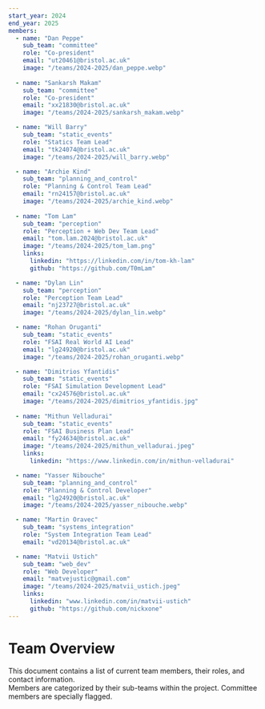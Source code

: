 ```yaml
---
start_year: 2024
end_year: 2025
members:
  - name: "Dan Peppe"
    sub_team: "committee"
    role: "Co-president"
    email: "ut20461@bristol.ac.uk"
    image: "/teams/2024-2025/dan_peppe.webp"
  
  - name: "Sankarsh Makam"
    sub_team: "committee"
    role: "Co-president"
    email: "xx21830@bristol.ac.uk"
    image: "/teams/2024-2025/sankarsh_makam.webp"

  - name: "Will Barry"
    sub_team: "static_events"
    role: "Statics Team Lead"
    email: "tk24074@bristol.ac.uk"
    image: "/teams/2024-2025/will_barry.webp"

  - name: "Archie Kind"
    sub_team: "planning_and_control"
    role: "Planning & Control Team Lead" 
    email: "rn24157@bristol.ac.uk"
    image: "/teams/2024-2025/archie_kind.webp"
      
  - name: "Tom Lam"
    sub_team: "perception"
    role: "Perception + Web Dev Team Lead"
    email: "tom.lam.2024@bristol.ac.uk"
    image: "/teams/2024-2025/tom_lam.png"
    links:
      linkedin: "https://linkedin.com/in/tom-kh-lam"
      github: "https://github.com/T0mLam"

  - name: "Dylan Lin"
    sub_team: "perception"
    role: "Perception Team Lead"
    email: "nj23727@bristol.ac.uk"
    image: "/teams/2024-2025/dylan_lin.webp"

  - name: "Rohan Oruganti"
    sub_team: "static_events"
    role: "FSAI Real World AI Lead"
    email: "lg24920@bristol.ac.uk"
    image: "/teams/2024-2025/rohan_oruganti.webp"

  - name: "Dimitrios Yfantidis"
    sub_team: "static_events"
    role: "FSAI Simulation Development Lead"
    email: "cx24576@bristol.ac.uk"
    image: "/teams/2024-2025/dimitrios_yfantidis.jpg"  
  
  - name: "Mithun Velladurai"
    sub_team: "static_events"
    role: "FSAI Business Plan Lead"
    email: "fy24634@bristol.ac.uk"
    image: "/teams/2024-2025/mithun_velladurai.jpeg"
    links:
      linkedin: "https://www.linkedin.com/in/mithun-velladurai"

  - name: "Yasser Nibouche"
    sub_team: "planning_and_control"
    role: "Planning & Control Developer"
    email: "lg24920@bristol.ac.uk"
    image: "/teams/2024-2025/yasser_nibouche.webp"

  - name: "Martin Oravec"
    sub_team: "systems_integration"
    role: "System Integration Team Lead"
    email: "vd20134@bristol.ac.uk"

  - name: "Matvii Ustich"
    sub_team: "web_dev"
    role: "Web Developer"
    email: "matvejustic@gmail.com"
    image: "/teams/2024-2025/matvii_ustich.jpeg"
    links:
      linkedin: "www.linkedin.com/in/matvii-ustich"
      github: "https://github.com/nickxone"
---
```


# Team Overview

This document contains a list of current team members, their roles, and contact information.  
Members are categorized by their sub-teams within the project. Committee members are specially flagged.

